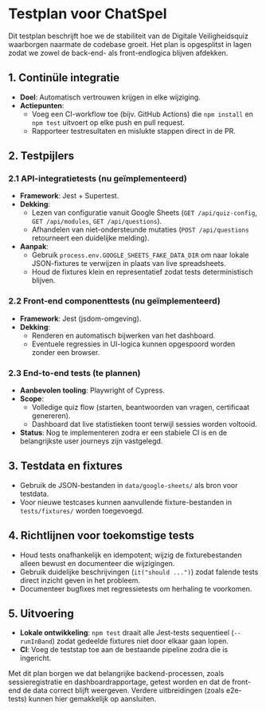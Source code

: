 # Testplan voor ChatSpel

Dit testplan beschrijft hoe we de stabiliteit van de Digitale Veiligheidsquiz waarborgen naarmate de codebase groeit. Het plan is opgesplitst in lagen zodat we zowel de back-end- als front-endlogica blijven afdekken.

## 1. Continüle integratie
- **Doel**: Automatisch vertrouwen krijgen in elke wijziging.
- **Actiepunten**:
  - Voeg een CI-workflow toe (bijv. GitHub Actions) die `npm install` en `npm test` uitvoert op elke push en pull request.
  - Rapporteer testresultaten en mislukte stappen direct in de PR.

## 2. Testpijlers

### 2.1 API-integratietests (nu geïmplementeerd)
- **Framework**: Jest + Supertest.
- **Dekking**:
  - Lezen van configuratie vanuit Google Sheets (`GET /api/quiz-config`, `GET /api/modules`, `GET /api/questions`).
  - Afhandelen van niet-ondersteunde mutaties (`POST /api/questions` retourneert een duidelijke melding).
- **Aanpak**:
  - Gebruik `process.env.GOOGLE_SHEETS_FAKE_DATA_DIR` om naar lokale JSON-fixtures te verwijzen in plaats van live spreadsheets.
  - Houd de fixtures klein en representatief zodat tests deterministisch blijven.

### 2.2 Front-end componenttests (nu geïmplementeerd)
- **Framework**: Jest (jsdom-omgeving).
- **Dekking**:
  - Renderen en automatisch bijwerken van het dashboard.
  - Eventuele regressies in UI-logica kunnen opgespoord worden zonder een browser.

### 2.3 End-to-end tests (te plannen)
- **Aanbevolen tooling**: Playwright of Cypress.
- **Scope**:
  - Volledige quiz flow (starten, beantwoorden van vragen, certificaat genereren).
  - Dashboard dat live statistieken toont terwijl sessies worden voltooid.
- **Status**: Nog te implementeren zodra er een stabiele CI is en de belangrijkste user journeys zijn vastgelegd.

## 3. Testdata en fixtures
- Gebruik de JSON-bestanden in `data/google-sheets/` als bron voor testdata.
- Voor nieuwe testcases kunnen aanvullende fixture-bestanden in `tests/fixtures/` worden toegevoegd.

## 4. Richtlijnen voor toekomstige tests
- Houd tests onafhankelijk en idempotent; wijzig de fixturebestanden alleen bewust en documenteer die wijzigingen.
- Gebruik duidelijke beschrijvingen (`it("should ...")`) zodat falende tests direct inzicht geven in het probleem.
- Documenteer bugfixes met regressietests om herhaling te voorkomen.

## 5. Uitvoering
- **Lokale ontwikkeling**: `npm test` draait alle Jest-tests sequentieel (`--runInBand`) zodat gedeelde fixtures niet door elkaar gaan lopen.
- **CI**: Voeg de teststap toe aan de bestaande pipeline zodra die is ingericht.

Met dit plan borgen we dat belangrijke backend-processen, zoals sessieregistratie en dashboardrapportage, getest worden en dat de front-end de data correct blijft weergeven. Verdere uitbreidingen (zoals e2e-tests) kunnen hier gemakkelijk op aansluiten.
